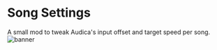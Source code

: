 # Song Settings

A small mod to tweak Audica's input offset and target speed per song.
![banner](https://i.imgur.com/E5w1zrn.png "Ingame screenshots")
